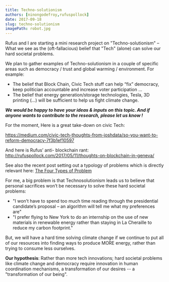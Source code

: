 ```yaml
---
title: Techno-solutionism
authors: [ninongodefroy,rufuspollock]
date: 2017-09-18
slug: techno-solutionism
imagePath: robot.jpg
---
```


Rufus and I are starting a mini research project on "Techno-solutionism" – What we see as the (oft-fallacious) belief that "Tech" (alone) can solve our hard societal problems.

We plan to gather examples of Techno-solutionism in a couple of specific areas such as democracy / trust and global warming / environment. For example:

*	The belief that Block Chain, Civic Tech stuff can help “fix” democracy, keep politician accountable and increase voter participation …
* The belief that energy generation/storage technologies, Tesla, 3D printing (…) will be sufficient to help us fight climate change.

**_We would be happy to have your ideas & inputs on this topic. And if anyone wants to contribute to the research, please let us know !_**

For the moment, Here is a great take-down on civic Tech:

https://medium.com/civic-tech-thoughts-from-joshdata/so-you-want-to-reform-democracy-7f3b1ef10597

And here is Rufus’ anti- blockchain rant: http://rufuspollock.com/2017/05/11/thoughts-on-blockchain-in-geneva/

See also the recent post setting out a typology of problems which is directly relevant here: [The Four Types of Problem][4-types]

[4-types]: /2017/09/10/four-types-of-problem/

For me, a big problem is that Technosolutionism leads us to believe that personal sacrifices won’t be necessary to solve these hard societal problems:

*	"I won’t have to spend too much time reading through the presidential candidate’s proposal – an algorithm will tell me what my preferences are"
* "I prefer flying to New York to do an internship on the use of new materials in renewable energy rather than staying in La Cheraille to reduce my carbon footprint."

But, we will have a hard time solving climate change if we continue to put all of our resources into finding ways to produce MORE energy, rather than trying to consume less ourselves.

**Our hypothesis**: Rather than more tech innovations; hard societal problems like climate change and democracy require innovation in human coordination mechanisms, a transformation of our desires -- a "transformation of our being".
